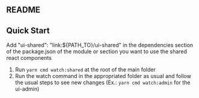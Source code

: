 ## README

## Quick Start

Add "ui-shared": "link:\${PATH_TO}/ui-shared" in the dependencies section of the package.json of the module or section you want to use the shared react components

1. Run `yarn cmd watch:shared` at the root of the main folder
1. Run the watch command in the appropriated folder as usual and follow the usual steps to see new changes (Ex.: `yarn cmd watch:admin` for the ui-admin)

